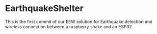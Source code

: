 # EarthquakeShelter

This is the first commit of our EEW solution for Earthquake detection and wireless connection between a raspberry shake and an ESP32

